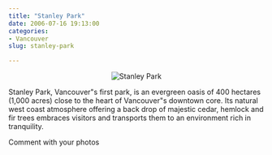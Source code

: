 ```yaml
---
title: "Stanley Park"
date: 2006-07-16 19:13:00
categories:
- Vancouver
slug: stanley-park

---
```


<p style="text-align: center"><img src="/public/uploads/2007/04/stanleypark.jpg" alt="Stanley Park" /></p>
Stanley Park, Vancouver&quot;s first park, is an evergreen oasis of 400 hectares (1,000 acres) close to the heart of Vancouver&quot;s downtown core. Its natural west coast atmosphere offering a back drop of majestic cedar, hemlock and fir trees embraces visitors and transports them to an environment rich in tranquility.

Comment with your photos
